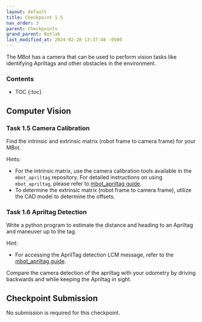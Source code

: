 ```yaml
---
layout: default
title: Checkpoint 1.5
nav_order: 3
parent: Checkpoints
grand_parent: Botlab
last_modified_at: 2024-02-28 13:37:48 -0500
---
```


The MBot has a camera that can be used to perform vision tasks like identifying Apriltags and other obstacles in the environment.

### Contents
* TOC
{:toc}

## Computer Vision
### Task 1.5 Camera Calibration

Find the intrinsic and extrinsic matrix (robot frame to camera frame) for your MBot. 

Hints:
- For the intrinsic matrix, use the camera calibration tools available in the `mbot_apriltag` repository. For detailed instructions on using `mbot_apriltag`, please refer to [mbot_apriltag guide](/docs/botlab/how-to-guide/mbot-apriltag-guide).
- To determine the extrinsic matrix (robot frame to camera frame), utilize the CAD model to determine the offsets.

### Task 1.6 Apriltag Detection

Write a python program to estimate the distance and heading to an Apriltag and maneuver up to the tag.

Hint:
- For accessing the AprilTag detection LCM message, refer to the [mbot_apriltag guide](docs/botlab/how-to-guide/mbot-apriltag-guide).

Compare the camera detection of the apriltag with your odometry by driving backwards and while keeping the Apriltag in sight.


## Checkpoint Submission
No submission is required for this checkpoint. 